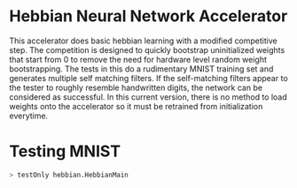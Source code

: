 Hebbian Neural Network Accelerator
==================================

This accelerator does basic hebbian learning with a modified competitive step. The competition is designed to quickly bootstrap uninitialized weights that start from 0 to remove the need for hardware level random weight bootstrapping. The tests in this do a rudimentary MNIST training set and generates multiple self matching filters. If the self-matching filters appear to the tester to roughly resemble handwritten digits, the network can be considered as successful. In this current version, there is no method to load weights onto the accelerator so it must be retrained from initialization everytime. 

# Testing MNIST
```sh
> testOnly hebbian.HebbianMain
```
